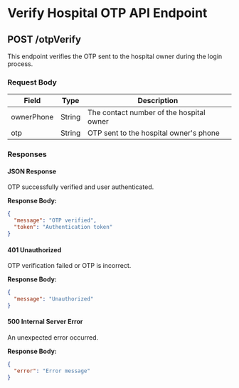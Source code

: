 # Verify Hospital OTP API Endpoint

## POST /otpVerify

This endpoint verifies the OTP sent to the hospital owner during the login process.

### Request Body

| Field      | Type   | Description                   |
|------------|--------|-------------------------------|
| ownerPhone | String | The contact number of the hospital owner |
| otp        | String | OTP sent to the hospital owner's phone|

### Responses

#### JSON Response

OTP successfully verified and user authenticated.

**Response Body:**

```json
{
  "message": "OTP verified",
  "token": "Authentication token"
}
```

#### 401 Unauthorized

OTP verification failed or OTP is incorrect.

**Response Body:**

```json
{
  "message": "Unauthorized"
}
```

#### 500 Internal Server Error

An unexpected error occurred.

**Response Body:**

```json
{
  "error": "Error message"
}
```